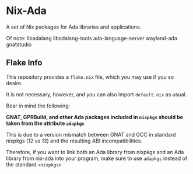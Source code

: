 Nix-Ada
=======

A set of Nix packages for Ada libraries and applications.

Of note:
libadalang
libadalang-tools
ada-language-server
wayland-ada
gnatstudio

Flake Info
----------
This repository provides a `flake.nix` file, which you may use if you so desire.

It is not necessary, however, and you can also import `default.nix` as usual.

Bear in mind the following:

**GNAT, GPRBuild, and other Ada packages included in `nixpkgs` should be taken from the attribute `adapkgs`**

This is due to a version mismatch between GNAT and GCC in standard nixpkgs (12 vs 13) and the resulting ABI incompatibilities.

Therefore, if you want to link both an Ada library from nixpkgs and an Ada library from nix-ada into your program, make sure to use `adapkgs` instead of the standard `<nixpkgs>`

